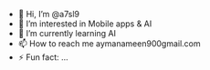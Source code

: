 - 👋 Hi, I’m @a7sl9
- 👀 I’m interested in Mobile apps & AI
- 🌱 I’m currently learning AI
- 📫 How to reach me aymanameen900gmail.com
- ⚡ Fun fact: ...

<!---
a7sl9/a7sl9 is a ✨ special ✨ repository because its `README.md` (this file) appears on your GitHub profile.
You can click the Preview link to take a look at your changes.
--->
